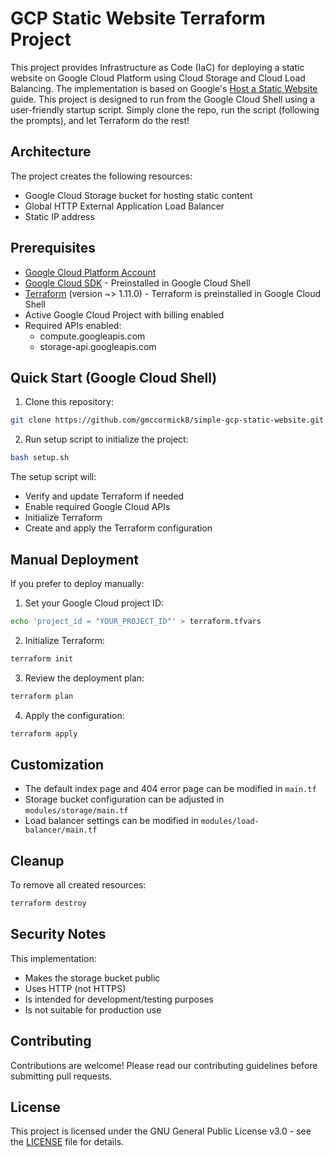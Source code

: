 # GCP Static Website Terraform Project

This project provides Infrastructure as Code (IaC) for deploying a static website on Google Cloud Platform using Cloud Storage and Cloud Load Balancing. The implementation is based on Google's [Host a Static Website](https://cloud.google.com/storage/docs/hosting-static-website#lb-host) guide. This project is designed to run from the Google Cloud Shell using a user-friendly startup script. Simply clone the repo, run the script (following the prompts), and let Terraform do the rest!

## Architecture

The project creates the following resources:
- Google Cloud Storage bucket for hosting static content
- Global HTTP External Application Load Balancer
- Static IP address

## Prerequisites

- [Google Cloud Platform Account](https://console.cloud.google.com)
- [Google Cloud SDK](https://cloud.google.com/sdk/docs/install) - Preinstalled in Google Cloud Shell
- [Terraform](https://www.terraform.io/downloads) (version ~> 1.11.0) - Terraform is preinstalled in Google Cloud Shell
- Active Google Cloud Project with billing enabled
- Required APIs enabled:
  - compute.googleapis.com
  - storage-api.googleapis.com

## Quick Start (Google Cloud Shell)

1. Clone this repository:
```bash
git clone https://github.com/gmccormick8/simple-gcp-static-website.git && cd simple-gcp-static-website
```

2. Run setup script to initialize the project:
```bash
bash setup.sh
```

The setup script will:
- Verify and update Terraform if needed
- Enable required Google Cloud APIs
- Initialize Terraform
- Create and apply the Terraform configuration

## Manual Deployment

If you prefer to deploy manually:

1. Set your Google Cloud project ID:
```bash
echo 'project_id = "YOUR_PROJECT_ID"' > terraform.tfvars
```

2. Initialize Terraform:
```bash
terraform init
```

3. Review the deployment plan:
```bash
terraform plan
```

4. Apply the configuration:
```bash
terraform apply
```

## Customization

- The default index page and 404 error page can be modified in `main.tf`
- Storage bucket configuration can be adjusted in `modules/storage/main.tf`
- Load balancer settings can be modified in `modules/load-balancer/main.tf`

## Cleanup

To remove all created resources:
```bash
terraform destroy
```

## Security Notes

This implementation:
- Makes the storage bucket public
- Uses HTTP (not HTTPS)
- Is intended for development/testing purposes
- Is not suitable for production use

## Contributing

Contributions are welcome! Please read our contributing guidelines before submitting pull requests.

## License

This project is licensed under the GNU General Public License v3.0 - see the [LICENSE](LICENSE) file for details.
